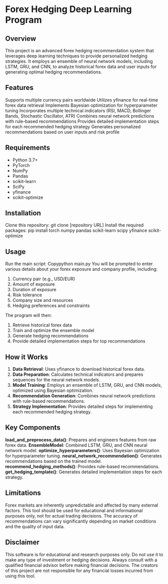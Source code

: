 # Forex Hedging Deep Learning Program

## Overview
This project is an advanced forex hedging recommendation system that leverages deep learning techniques to provide personalized hedging strategies. It employs an ensemble of neural network models, including LSTM, GRU, and CNN, to analyze historical forex data and user inputs for generating optimal hedging recommendations.

## Features
Supports multiple currency pairs worldwide
Utilizes yfinance for real-time forex data retrieval
Implements Bayesian optimization for hyperparameter tuning
Incorporates multiple technical indicators (RSI, MACD, Bollinger Bands, Stochastic Oscillator, ATR)
Combines neural network predictions with rule-based recommendations
Provides detailed implementation steps for each recommended hedging strategy
Generates personalized recommendations based on user inputs and risk profile

## Requirements
- Python 3.7+
- PyTorch
- NumPy
- Pandas
- scikit-learn
- SciPy
- yfinance
- scikit-optimize

## Installation
Clone this repository: git clone [repository URL]
Install the required packages:
pip install torch numpy pandas scikit-learn scipy yfinance scikit-optimize

## Usage
Run the main script:
Copypython main.py
You will be prompted to enter various details about your forex exposure and company profile, including:
1. Currency pair (e.g., USD/EUR)
2. Amount of exposure
3. Duration of exposure
4. Risk tolerance
5. Company size and resources
6. Hedging preferences and constraints

The program will then:
1. Retrieve historical forex data
2. Train and optimize the ensemble model
3. Generate hedging recommendations
4. Provide detailed implementation steps for top recommendations

## How it Works
1. **Data Retrieval**: Uses yfinance to download historical forex data.
2. **Data Preparation**: Calculates technical indicators and prepares sequences for the neural network models.
3. **Model Training**: Employs an ensemble of LSTM, GRU, and CNN models, optimized using Bayesian optimization.
4. **Recommendation Generation**: Combines neural network predictions with rule-based recommendations.
5. **Strategy Implementation**: Provides detailed steps for implementing each recommended hedging strategy.

## Key Components
**load_and_preprocess_data()**: Prepares and engineers features from raw forex data.
**EnsembleModel**: Combined LSTM, GRU, and CNN neural network model.
**optimize_hyperparameters()**: Uses Bayesian optimization for hyperparameter tuning.
**neural_network_recommendation()**: Generates recommendations based on the trained model.
**recommend_hedging_methods()**: Provides rule-based recommendations.
**get_hedging_template()**: Generates detailed implementation steps for each strategy.

## Limitations
Forex markets are inherently unpredictable and affected by many external factors. This tool should be used for educational and informational purposes only, not for actual trading decisions.
The accuracy of recommendations can vary significantly depending on market conditions and the quality of input data.

## Disclaimer
This software is for educational and research purposes only. Do not use it to make any type of investment or hedging decisions. Always consult with a qualified financial advisor before making financial decisions. The creators of this project are not responsible for any financial losses incurred from using this tool.

